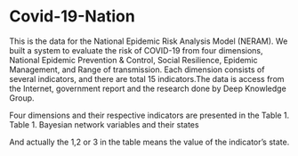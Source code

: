 # Covid-19-Nation
This is the data for the National Epidemic Risk Analysis Model (NERAM).
We built a system to evaluate the risk of COVID-19 from four dimensions, National Epidemic Prevention & Control, Social Resilience, Epidemic Management, and Range of transmission. Each dimension consists of several indicators, and there are total 15 indicators.The data is access from the Internet, government report and the research done by Deep Knowledge Group.

Four dimensions and their respective indicators are presented in the Table 1.
Table 1. Bayesian network variables and their states

And actually the 1,2 or 3 in the table means the value of the indicator’s state.
